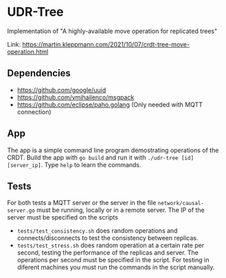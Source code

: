 # UDR-Tree

Implementation of "A highly-available move operation for replicated trees"

Link: <https://martin.kleppmann.com/2021/10/07/crdt-tree-move-operation.html>

## Dependencies

- <https://github.com/google/uuid>
- <https://github.com/vmihailenco/msgpack>
- <https://github.com/eclipse/paho.golang> (Only needed with MQTT connection)

## App

The app is a simple command line program demostrating operations of the CRDT. Build the app with `go build` and run it with `./udr-tree [id] [server_ip]`. Type `help` to learn the commands.

## Tests

For both tests a MQTT server or the server in the file `network/causal-server.go` must be running, locally or in a remote server. The IP of the server must be specified on the scripts

- `tests/test_consistency.sh` does random operations and connects/disconnects to test the consistency between replicas.
- `tests/test_stress.sh` does random operation at a certain rate per second, testing the performance of the replicas and server. The operations per second must be specified in the script. For testing in diferent machines you must run the commands in the script manually.
